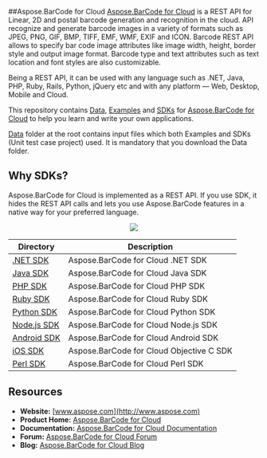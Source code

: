 ##Aspose.BarCode for Cloud
[Aspose.BarCode for Cloud](https://www.aspose.com/products/barcode/cloud) is a REST API for Linear, 2D and postal barcode generation and recognition in the cloud. API recognize and generate barcode images in a variety of formats such as JPEG, PNG, GIF, BMP, TIFF, EMF, WMF, EXIF and ICON. Barcode REST API allows to specify bar code image attributes like image width, height, border style and output image format. Barcode type and text attributes such as text location and font styles are also customizable.

Being a REST API, it can be used with any language such as .NET, Java, PHP, Ruby, Rails, Python, jQuery etc and with any platform — Web, Desktop, Mobile and Cloud.

This repository contains [Data](Data), [Examples](Examples) and [SDKs](SDKs) for [Aspose.BarCode for Cloud](https://www.aspose.com/products/barcode/cloud) to help you learn and write your own applications.

[Data](Data) folder at the root contains input files which both Examples and SDKs (Unit test case project) used. It is mandatory that you download the Data folder.

## Why SDKs?
Aspose.BarCode for Cloud is implemented as a REST API. If you use SDK, it hides the REST API calls and lets you use Aspose.BarCode features in a native way for your preferred language.
<p align="center">

  <a title="Download complete Aspose.Words for .NET source code" href="https://github.com/asposebarcode/Aspose_BarCode_Cloud/archive/master.zip">
	<img src="https://raw.github.com/AsposeExamples/java-examples-dashboard/master/images/downloadZip-Button-Large.png" />
  </a>
</p>



Directory | Description
--------- | -----------
[.NET SDK](SDKs/Aspose.BarCode-Cloud-SDK-for-.NET) | Aspose.BarCode for Cloud .NET SDK
[Java SDK](SDKs/Aspose.BarCode-Cloud-SDK-for-Java)  | Aspose.BarCode for Cloud Java SDK
[PHP SDK](SDKs/Aspose.BarCode-Cloud-SDK-for-PHP)  |  Aspose.BarCode for Cloud PHP SDK
[Ruby SDK](SDKs/Aspose.BarCode-Cloud-SDK-for-Ruby) |  Aspose.BarCode for Cloud Ruby SDK
[Python SDK](SDKs/Aspose.BarCode-Cloud-SDK-for-Python)  |  Aspose.BarCode for Cloud Python SDK
[Node.js SDK](SDKs/Aspose.BarCode-Cloud-SDK-for-NodeJS) |  Aspose.BarCode for Cloud Node.js SDK
[Android SDK](SDKs/Aspose.BarCode-Cloud-SDK-for-Android) | Aspose.BarCode for Cloud Android SDK
[iOS SDK](SDKs/Aspose.Barcode-Cloud-SDK-for-ObjectiveC) |  Aspose.BarCode for Cloud Objective C SDK
[Perl SDK](SDKs/Aspose.BarCode-Cloud-SDK-for-Perl) |  Aspose.BarCode for Cloud Perl  SDK

## Resources

+ **Website:** [www.aspose.com](http://www.aspose.com)
+ **Product Home:** [Aspose.BarCode for Cloud](http://www.aspose.com/cloud/barcode-api.aspx)
+ **Documentation:** [Aspose.BarCode for Cloud Documentation](http://www.aspose.com/docs/display/barcodecloud/Home)
+ **Forum:** [Aspose.BarCode for Cloud Forum](http://www.aspose.com/community/forums/aspose.barcode-product-family/193/showforum.aspx)
+ **Blog:** [Aspose.BarCode for Cloud Blog](http://www.aspose.com/blogs/aspose-products/aspose-barcode-product-family.html)
